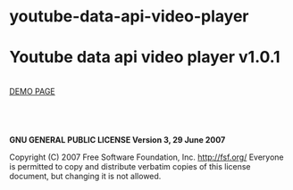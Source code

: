 # youtube-data-api-video-player

# Youtube data api video player v1.0.1

<br />
<a href="http://zsoltkiraly.com/developments/youtube-data-api-video-player/" target="_blank">DEMO PAGE</a>

#
<br />

<b>GNU GENERAL PUBLIC LICENSE Version 3, 29 June 2007</b>

Copyright (C) 2007 Free Software Foundation, Inc. <http://fsf.org/>
Everyone is permitted to copy and distribute verbatim copies of this license document, but changing it is not allowed.
